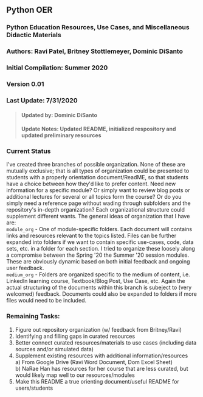 ## Python OER
### Python Education Resources, Use Cases, and Miscellaneous Didactic Materials
### Authors: Ravi Patel, Britney Stottlemeyer, Dominic DiSanto
### Initial Compilation: Summer 2020
### Version 0.01
### Last Update: 7/31/2020
 > #### Updated by: Dominic DiSanto
 > #### Update Notes: Updated README, initialized respository and updated preliminary resources 

### Current Status
I've created three branches of possible organization. None of these are mutually exclusive; that is all types of organization could be presented to students with a properly orientation document/ReadME, so that students have a choice between how they'd like to prefer content. Need new information for a specific module? Or simply want to review blog posts or additional lectures for several or all topics form the course? Or do you simply need a reference page without wading through subfolders and the repository's in-depth organization? Each organizational structure could supplement different wants. The general ideas of organization that I have are:   
  `module_org` - One of module-specific folders. Each document will contains links and resources relevant to the topics listed. Files can be further expanded into folders if we want to contain specific use-cases, code, data sets, etc. in a folder for each section. I tried to organize these loosely along a compromise between the Spring '20 the Summer '20 session modules. These are obviously dynamic based on both initial feedback and ongoing user feedback.  
  `medium_org` - Folders are organized specific to the medium of content, i.e. LinkedIn learning course, Textbook/Blog Post, Use Case, etc. Again the actual structuring of the documents within this branch is subeject to (very welcomed) feedback. Documents could also be expanded to folders if more files would need to be included. 
 
 
### Remaining Tasks:
 1) Figure out repository organization (w/ feedback from Britney/Ravi) 
 2) Identifying and filling gaps in curated resources
 3) Better connect curated resources/materials to use cases (including data sources and/or simulated data) 
 4) Supplement existing resources with additional information/resources  
    a) From Google Drive (Ravi Word Document, Dom Excel Sheet)  
    b) NaRae Han has resources for her course that are less curated, but would likely map well to our resources/modules
 5) Make this README a true orienting document/useful README for users/students 
